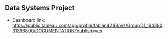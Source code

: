 ## Data Systems Project

- Dashboard link: https://public.tableau.com/app/profile/fabian4248/viz/GroupD1_16439031396800/DOCUMENTATION?publish=yes 